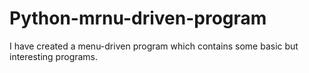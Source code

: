 # Python-mrnu-driven-program
I have created a menu-driven program which contains some basic but interesting programs.
